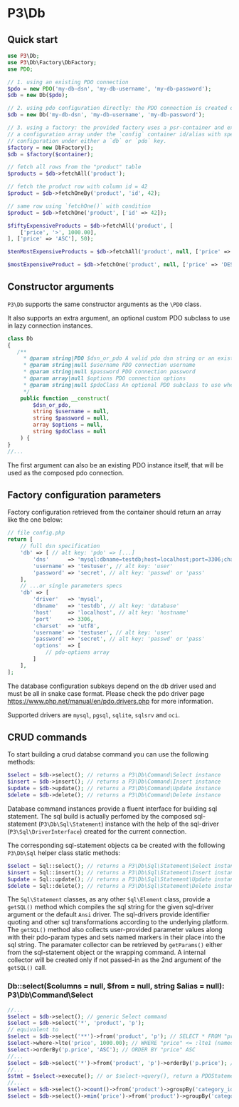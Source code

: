 # P3\Db

## Quick start

```php
use P3\Db;
use P3\Db\Factory\DbFactory;
use PDO;

// 1. using an existing PDO connection
$pdo = new PDO('my-db-dsn', 'my-db-username', 'my-db-password');
$db = new Db($pdo);

// 2. using pdo configuration directly: the PDO connection is created on demand
$db = new Db('my-db-dsn', 'my-db-username', 'my-db-password');

// 3. using a factory: the provided factory uses a psr-container and expects to find
// a configuration array under the `config` container id/alias with specific database
// configuration under either a `db` or `pdo` key.
$factory = new DbFactory();
$db = $factory($container);

// fetch all rows from the "product" table
$products = $db->fetchAll('product');

// fetch the product row with column id = 42
$product = $db->fetchOneBy('product', 'id', 42);

// same row using `fetchOne()` with condition
$product = $db->fetchOne('product', ['id' => 42]);

$fiftyExpensiveProducts = $db->fetchAll('product', [
    ['price', '>', 1000.00],
], ['price' => 'ASC'], 50);

$tenMostExpensiveProducts = $db->fetchAll('product', null, ['price' => 'DESC'], 10);

$mostExpensiveProduct = $db->fetchOne('product', null, ['price' => 'DESC']);

```

## Constructor arguments

`P3\Db` supports the same constructor arguments as the `\PDO` class.

It also supports an extra argument, an optional custom PDO subclass to use in
lazy connection instances.

```php
class Db
{
   /**
     * @param string|PDO $dsn_or_pdo A valid pdo dsn string or an existing pdo connection instance
     * @param string|null $username PDO connection username
     * @param string|null $password PDO connection password
     * @param array|null $options PDO connection options
     * @param string|null $pdoClass An optional PDO subclass to use when creating a new connection
     */
    public function __construct(
        $dsn_or_pdo,
        string $username = null,
        string $password = null,
        array $options = null,
        string $pdoClass = null
    ) {
}
//...
```
The first argument can also be an existing PDO instance itself, that will be used
as the composed pdo connection.

## Factory configuration parameters

Factory configuration retrieved from the container should return an array like the
one below:

```php
// file config.php
return [
    // full dsn specification
    'db' => [ // alt key: 'pdo' => [...]
        'dns'      => 'mysql:dbname=testdb;host=localhost;port=3306;charset=utf8',
        'username' => 'testuser', // alt key: 'user'
        'password' => 'secret', // alt key: 'passwd' or 'pass'
    ],
    // ...or single parameters specs
    'db' => [
        'driver'   => 'mysql',
        'dbname'   => 'testdb', // alt key: 'database'
        'host'     => 'localhost', // alt key: 'hostname'
        'port'     => 3306,
        'charset'  => 'utf8',
        'username' => 'testuser', // alt key: 'user'
        'password' => 'secret', // alt key: 'passwd' or 'pass'
        'options'  => [
            // pdo-options array
        ]
    ],
];
```

The database configuration subkeys depend on the db driver used and must be all
in snake case format. Please check the pdo driver page https://www.php.net/manual/en/pdo.drivers.php
for more information.

Supported drivers are `mysql`, `pgsql`, `sqlite`, `sqlsrv` and `oci`.

## CRUD commands

To start building a crud databse command you can use the following methods:

```php
$select = $db->select(); // returns a P3\Db\Command\Select instance
$insert = $db->insert(); // returns a P3\Db\Command\Insert instance
$update = $db->update(); // returns a P3\Db\Command\Update instance
$delete = $db->delete(); // returns a P3\Db\Command\Delete instance
```

Database command instances provide a fluent interface for building sql statement.
The sql build is actually perfomed by the composed sql-statement (`P3\Db\Sql\Statement`)
instance with the help of the sql-driver (`P3\Sql\DriverInterface`) created for
the current connection.

The corresponding sql-statement objects ca be created with the following `P3\Db\Sql` helper
class static methods:

```php
$select = Sql::select(); // returns a P3\Db\Sql\Statement\Select instance
$insert = Sql::insert(); // returns a P3\Db\Sql\Statement\Insert instance
$update = Sql::update(); // returns a P3\Db\Sql\Statement\Update instance
$delete = Sql::delete(); // returns a P3\Db\Sql\Statement\Delete instance
```

The `Sql\Statement` classes, as any other `Sql\Element` class, provide a `getSQL()`
method which compiles the sql string for the given sql-driver argument or the default
`Ansi` driver. The sql-drivers provide identifier quoting and other sql transformations
according to the underlying platform. The `getSQL()` method also collects user-provided
parameter values along with their pdo-param types and sets named markers in their place
into the sql string. The paramater collector can be retrieved by `getParams()` either from
the sql-statement object or the wrapping command. A internal collector will be created
only if not passed-in as the 2nd argument of the `getSQL()` call.

### Db::select($columns = null, $from = null, string $alias = null): P3\Db\Command\Select

```php
//...
$select = $db->select(); // generic Select command
$select = $db->select('*', 'product', 'p');
// equivalent to
$select = $db->select('**')->from('product', 'p'); // SELECT * FROM "product" "p"
$select->where->lte('price', 1000.00); // WHERE "price" <= :lte1 (named parameter marker)
$select->orderBy('p.price', 'ASC'); // ORDER BY "price" ASC
//...
$select = $db->select('*')->from('product', 'p')->orderBy('p.price'); // SELECT "p".* FROM "product" "p" ORDER BY "p"."price" ASC
//...
$stmt = $select->execute(); // or $select->query(), return a PDOStatement or FALSE
//...
$select = $db->select()->count()->from('product')->groupBy('category_id'); // SELECT COUNT(*) FROM "product" GROUP BY "category_id"
$select = $db->select()->min('price')->from('product')->groupBy('category_id'); // SELECT MIN("price") FROM "product" GROUP BY "category_id"
```
